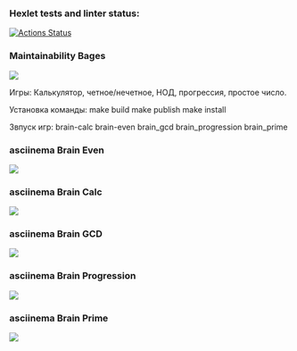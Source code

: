 ### Hexlet tests and linter status:
[![Actions Status](https://github.com/Garkasha/python-project-49/workflows/hexlet-check/badge.svg)](https://github.com/Garkasha/python-project-49/actions)

### Maintainability Bages
<a href="https://codeclimate.com/github/Garkasha/python-project-49/maintainability"><img src="https://api.codeclimate.com/v1/badges/c8dda4d49217e4d828e3/maintainability" /></a>

Игры:
Калькулятор, четное/нечетное, НОД, прогрессия, простое число.

Установка команды:
 make build
 make publish
 make install

Звпуск игр:
brain-calc
brain-even
brain_gcd
brain_progression
brain_prime

### asciinema Brain Even
<a href="https://asciinema.org/a/y8A6yfBqIsEbWjYevD5GiVkQc" target="_blank"><img src="https://asciinema.org/a/y8A6yfBqIsEbWjYevD5GiVkQc.svg" /></a>

### asciinema Brain Calc
<a href="https://asciinema.org/a/Y7RvHbFyBEkhluecNmK7sZhu1" target="_blank"><img src="https://asciinema.org/a/Y7RvHbFyBEkhluecNmK7sZhu1.svg" /></a>

### asciinema Brain GCD
<a href="https://asciinema.org/a/DCV8TTPv03y8JqnrwMYJoUmRu" target="_blank"><img src="https://asciinema.org/a/DCV8TTPv03y8JqnrwMYJoUmRu.svg" /></a>

### asciinema Brain Progression
<a href="https://asciinema.org/a/CLVTqyHVVh38GKu2fohsM2KBy" target="_blank"><img src="https://asciinema.org/a/CLVTqyHVVh38GKu2fohsM2KBy.svg" /></a>

### asciinema Brain Prime
<a href="https://asciinema.org/a/T7N6VVNSKPtUNGDNgI639Zknl" target="_blank"><img src="https://asciinema.org/a/T7N6VVNSKPtUNGDNgI639Zknl.svg" /></a>

